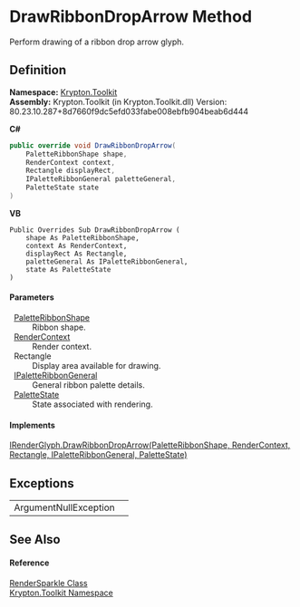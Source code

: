 # DrawRibbonDropArrow Method


Perform drawing of a ribbon drop arrow glyph.



## Definition
**Namespace:** <a href="79d2eac2-21f4-54ff-7552-b20c33c30600.md">Krypton.Toolkit</a>  
**Assembly:** Krypton.Toolkit (in Krypton.Toolkit.dll) Version: 80.23.10.287+8d7660f9dc5efd033fabe008ebfb904beab6d444

**C#**
``` C#
public override void DrawRibbonDropArrow(
	PaletteRibbonShape shape,
	RenderContext context,
	Rectangle displayRect,
	IPaletteRibbonGeneral paletteGeneral,
	PaletteState state
)
```
**VB**
``` VB
Public Overrides Sub DrawRibbonDropArrow ( 
	shape As PaletteRibbonShape,
	context As RenderContext,
	displayRect As Rectangle,
	paletteGeneral As IPaletteRibbonGeneral,
	state As PaletteState
)
```



#### Parameters
<dl><dt>  <a href="84ca2d8c-daf3-0219-3015-4b7046d3d27b.md">PaletteRibbonShape</a></dt><dd>Ribbon shape.</dd><dt>  <a href="ef60a5af-08ff-7a94-87f5-362a7e392cd4.md">RenderContext</a></dt><dd>Render context.</dd><dt>  Rectangle</dt><dd>Display area available for drawing.</dd><dt>  <a href="7e9fb940-7d26-41b2-3437-b0d716494feb.md">IPaletteRibbonGeneral</a></dt><dd>General ribbon palette details.</dd><dt>  <a href="93e626cd-00cf-240e-06c6-ab4d47e982ba.md">PaletteState</a></dt><dd>State associated with rendering.</dd></dl>

#### Implements
<a href="0866df17-1963-24fb-492d-aaab5541ff33.md">IRenderGlyph.DrawRibbonDropArrow(PaletteRibbonShape, RenderContext, Rectangle, IPaletteRibbonGeneral, PaletteState)</a>  


## Exceptions
<table>
<tr>
<td>ArgumentNullException</td>
<td /></tr>
</table>

## See Also


#### Reference
<a href="67713d18-bd06-003e-2c30-456e135a7621.md">RenderSparkle Class</a>  
<a href="79d2eac2-21f4-54ff-7552-b20c33c30600.md">Krypton.Toolkit Namespace</a>  
